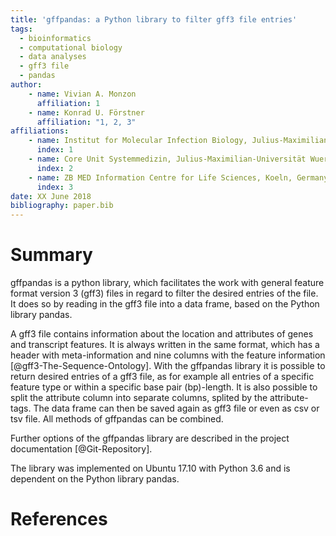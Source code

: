 ```yaml
---
title: 'gffpandas: a Python library to filter gff3 file entries'
tags:
  - bioinformatics
  - computational biology
  - data analyses
  - gff3 file
  - pandas
author:
	- name: Vivian A. Monzon
	  affiliation: 1
	- name: Konrad U. Förstner
	  affiliation: "1, 2, 3"
affiliations:
	- name: Institut for Molecular Infection Biology, Julius-Maximilian-Universität Wuerzburg, Wuerzburg, Germany
	  index: 1
	- name: Core Unit Systemmedizin, Julius-Maximilian-Universität Wuerzburg, Wuerzburg, Germany
	  index: 2
	- name: ZB MED Information Centre for Life Sciences, Koeln, Germany
	  index: 3
date: XX June 2018
bibliography: paper.bib
---
```


# Summary

gffpandas is a python library, which facilitates the work with general feature format version 3 (gff3) files in regard to filter the desired entries of the file. It does so by reading in the gff3 file into a data frame, based on the Python library pandas. 

A gff3 file contains information about the location and attributes of genes and transcript features. It is always written in the same format, which has a header with meta-information and nine columns with the feature information  [@gff3-The-Sequence-Ontology]. With the gffpandas library it is possible to return desired entries of a gff3 file, as for example all entries of a specific feature type or within a specific base pair (bp)-length. It is also possible to split the attribute column into separate columns, splited by the attribute-tags. The data frame can then be saved again as gff3 file or even as csv or tsv file. All methods of gffpandas can be combined.

Further options of the gffpandas library are described in the project documentation [@Git-Repository].

The library was implemented on Ubuntu 17.10 with Python 3.6 and is dependent on the Python library pandas. 

# References